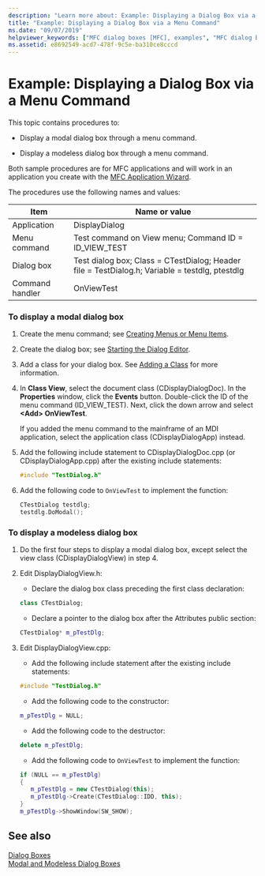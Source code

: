 ```yaml
---
description: "Learn more about: Example: Displaying a Dialog Box via a Menu Command"
title: "Example: Displaying a Dialog Box via a Menu Command"
ms.date: "09/07/2019"
helpviewer_keywords: ["MFC dialog boxes [MFC], examples", "MFC dialog boxes [MFC], displaying", "modeless dialog boxes [MFC], displaying", "dialog boxes [MFC], MFC", "modal dialog boxes [MFC], displaying", "examples [MFC], dialog boxes", "menu items [MFC], examples"]
ms.assetid: e8692549-acd7-478f-9c5e-ba310ce8cccd
---
```

# Example: Displaying a Dialog Box via a Menu Command

This topic contains procedures to:

- Display a modal dialog box through a menu command.

- Display a modeless dialog box through a menu command.

Both sample procedures are for MFC applications and will work in an application you create with the [MFC Application Wizard](reference/mfc-application-wizard.md).

The procedures use the following names and values:

|Item|Name or value|
|----------|-------------------|
|Application|DisplayDialog|
|Menu command|Test command on View menu; Command ID = ID_VIEW_TEST|
|Dialog box|Test dialog box; Class = CTestDialog; Header file = TestDialog.h; Variable = testdlg, ptestdlg|
|Command handler|OnViewTest|

### To display a modal dialog box

1. Create the menu command; see [Creating Menus or Menu Items](../windows/menu-editor.md).

1. Create the dialog box; see [Starting the Dialog Editor](../windows/creating-a-new-dialog-box.md).

1. Add a class for your dialog box. See [Adding a Class](../ide/adding-a-class-visual-cpp.md) for more information.

1. In **Class View**, select the document class (CDisplayDialogDoc). In the **Properties** window, click the **Events** button. Double-click the ID of the menu command (ID_VIEW_TEST). Next, click the down arrow and select **\<Add> OnViewTest**.

   If you added the menu command to the mainframe of an MDI application, select the application class (CDisplayDialogApp) instead.

1. Add the following include statement to CDisplayDialogDoc.cpp (or CDisplayDialogApp.cpp) after the existing include statements:

   ```cpp
   #include "TestDialog.h"
   ```

1. Add the following code to `OnViewTest` to implement the function:

   ```cpp
   CTestDialog testdlg;
   testdlg.DoModal();
   ```

### To display a modeless dialog box

1. Do the first four steps to display a modal dialog box, except select the view class (CDisplayDialogView) in step 4.

1. Edit DisplayDialogView.h:

   - Declare the dialog box class preceding the first class declaration:

   ```cpp
   class CTestDialog;
   ```

   - Declare a pointer to the dialog box after the Attributes public section:

   ```cpp
   CTestDialog* m_pTestDlg;
   ```

1. Edit DisplayDialogView.cpp:

   - Add the following include statement after the existing include statements:

   ```cpp
   #include "TestDialog.h"
   ```

   - Add the following code to the constructor:

   ```cpp
   m_pTestDlg = NULL;
   ```

   - Add the following code to the destructor:

   ```cpp
   delete m_pTestDlg;
   ```

   - Add the following code to `OnViewTest` to implement the function:

   ```cpp
   if (NULL == m_pTestDlg)
   {
      m_pTestDlg = new CTestDialog(this);
      m_pTestDlg->Create(CTestDialog::IDD, this);
   }
   m_pTestDlg->ShowWindow(SW_SHOW);
   ```

## See also

[Dialog Boxes](dialog-boxes.md)<br/>
[Modal and Modeless Dialog Boxes](modal-and-modeless-dialog-boxes.md)
